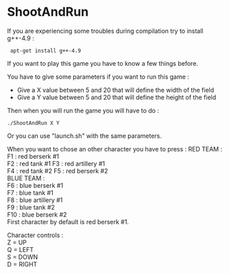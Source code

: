 # ShootAndRun
If you are experiencing some troubles during compilation try to install g++-4.9 :
```
 apt-get install g++-4.9
```

If you want to play this game you have to know a few things before.

You have to give some parameters if you want to run this game :
- Give a X value between 5 and 20 that will define the width of the field
- Give a Y value between 5 and 20 that will define the height of the field

Then when you will run the game you will have to do :
```
./ShootAndRun X Y
```

Or you can use "launch.sh" with the same parameters.

When you want to chose an other character you have to press :
RED TEAM :  
    F1 : red berserk #1  
    F2 : red tank #1
    F3 : red artillery #1  
    F4 : red tank #2
    F5 : red berserk #2  
BLUE TEAM :  
    F6 : blue berserk #1  
    F7 : blue tank #1  
    F8 : blue artillery #1  
    F9 : blue tank #2  
    F10 : blue berserk #2  
First character by default is red berserk #1.


Character controls :  
    Z = UP  
    Q = LEFT  
    S = DOWN  
    D = RIGHT  
